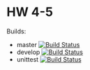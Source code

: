 # HW 4-5
Builds:
- master   [![Build Status](https://travis-ci.org/DenisRupp/hw4.svg?branch=master)](https://travis-ci.org/DenisRupp/hw4.svg?branch=master)
- develop   [![Build Status](https://travis-ci.org/DenisRupp/hw4.svg?branch=develop)](https://travis-ci.org/DenisRupp/hw4.svg?branch=develop)
- unittest   [![Build Status](https://travis-ci.org/DenisRupp/hw4.svg?branch=unittest)](https://travis-ci.org/DenisRupp/hw4.svg?branch=unittest)